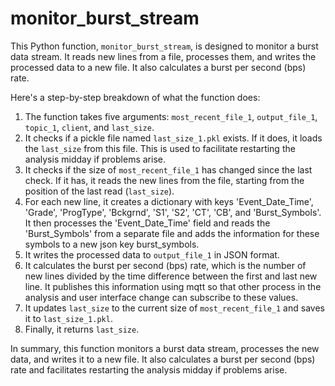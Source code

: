 # monitor\_burst\_stream

This Python function, `monitor_burst_stream`, is designed to monitor a burst data stream. It reads new lines from a file, processes them, and writes the processed data to a new file. It also calculates a burst per second (bps) rate.

Here's a step-by-step breakdown of what the function does:

1. The function takes five arguments: `most_recent_file_1`, `output_file_1`, `topic_1`, `client`, and `last_size`.
2. It checks if a pickle file named `last_size_1.pkl` exists. If it does, it loads the `last_size` from this file. This is used to facilitate restarting the analysis midday if problems arise.
3. It checks if the size of `most_recent_file_1` has changed since the last check. If it has, it reads the new lines from the file, starting from the position of the last read (`last_size`).
4. For each new line, it creates a dictionary with keys 'Event\_Date\_Time', 'Grade', 'ProgType', 'Bckgrnd', 'S1', 'S2', 'CT', 'CB', and 'Burst\_Symbols'. It then processes the 'Event\_Date\_Time' field and reads the 'Burst\_Symbols' from a separate file and adds the information for these symbols to a new json key burst\_symbols.
5. It writes the processed data to `output_file_1` in JSON format.
6. It calculates the burst per second (bps) rate, which is the number of new lines divided by the time difference between the first and last new line. It publishes this information using mqtt so that other process in the analysis and user interface change can subscribe to these values.
7. It updates `last_size` to the current size of `most_recent_file_1` and saves it to `last_size_1.pkl`.
8. Finally, it returns `last_size`.

In summary, this function monitors a burst data stream, processes the new data, and writes it to a new file. It also calculates a burst per second (bps) rate and facilitates restarting the analysis midday if problems arise.
